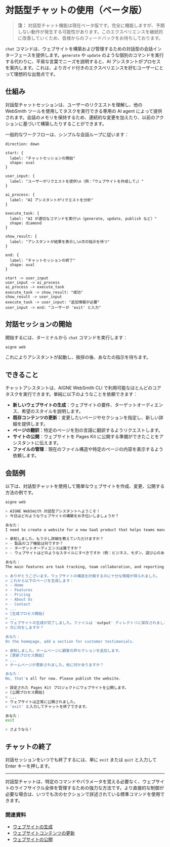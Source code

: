 # 対話型チャットの使用（ベータ版）

> **注：** 対話型チャット機能は現在ベータ版です。完全に機能しますが、予期しない動作が発生する可能性があります。このエクスペリエンスを継続的に改善していくため、皆様からのフィードバックをお待ちしております。

`chat` コマンドは、ウェブサイトを構築および管理するための対話型の会話インターフェースを提供します。`generate` や `update` のような個別のコマンドを実行する代わりに、平易な言葉でニーズを説明すると、AI アシスタントがプロセスを案内します。これは、よりガイド付きのエクスペリエンスを好むユーザーにとって理想的な出発点です。

## 仕組み

対話型チャットセッションは、ユーザーのリクエストを理解し、他の WebSmith ツールを使用してタスクを実行できる専用の AI agent によって提供されます。会話のメモリを保持するため、連続的な変更を加えたり、以前のアクションに基づいて構築したりすることができます。

一般的なワークフローは、シンプルな会話ループに従います：

```d2
direction: down

start: {
  label: "チャットセッションの開始"
  shape: oval
}

user_input: {
  label: "ユーザーがリクエストを提供\n（例：「ウェブサイトを作成して」）"
}

ai_process: {
  label: "AI アシスタントがリクエストを分析"
}

execute_task: {
  label: "AI が適切なコマンドを実行\n（generate, update, publish など）"
  shape: diamond
}

show_result: {
  label: "アシスタントが結果を表示し\n次の指示を待つ"
}

end: {
  label: "チャットセッションの終了"
  shape: oval
}

start -> user_input
user_input -> ai_process
ai_process -> execute_task
execute_task -> show_result: "成功"
show_result -> user_input
execute_task -> user_input: "追加情報が必要"
user_input -> end: "ユーザーが 'exit' と入力"
```

## 対話セッションの開始

開始するには、ターミナルから `chat` コマンドを実行します：

```bash
aigne web
```

これによりアシスタントが起動し、挨拶の後、あなたの指示を待ちます。

## できること

チャットアシスタントは、AIGNE WebSmith CLI で利用可能なほとんどのコアタスクを実行できます。単純に以下のようなことを依頼できます：

*   **新しいウェブサイトの生成**：ウェブサイトの要件、ターゲットオーディエンス、希望のスタイルを説明します。
*   **既存コンテンツの更新**：変更したいページやセクションを指定し、新しい詳細を提供します。
*   **ページの翻訳**：特定のページを別の言語に翻訳するようリクエストします。
*   **サイトの公開**：ウェブサイトを Pages Kit に公開する準備ができたことをアシスタントに伝えます。
*   **ファイルの管理**：現在のファイル構造や特定のページの内容を表示するよう依頼します。

## 会話例

以下は、対話型チャットを使用して簡単なウェブサイトを作成、変更、公開する方法の例です。

```bash Command Line icon=lucide:terminal
aigne web

> AIGNE WebSmith 対話型アシスタントへようこそ！
> 今日はどのようなウェブサイトの構築をお手伝いしましょうか？

あなた：
I need to create a website for a new SaaS product that helps teams manage their projects.

> 承知しました。もう少し詳細を教えていただけますか？
> - 製品のコア機能は何ですか？
> - ターゲットオーディエンスは誰ですか？
> - ウェブサイトはどのようなスタイルにすべきですか（例：ビジネス、モダン、遊び心のある）？

あなた：
The main features are task tracking, team collaboration, and reporting. The target audience is small to medium-sized business owners. Let's go with a modern business style.

> ありがとうございます。ウェブサイトの構造を計画するのに十分な情報が得られました。
> これから以下のページを生成します：
> - Home
> - Features
> - Pricing
> - About Us
> - Contact
> ...
> [生成プロセス開始]
> ...
> ウェブサイトの生成が完了しました。ファイルは 'output' ディレクトリに保存されました。
> 次に何をしますか？

あなた：
On the homepage, add a section for customer testimonials.

> 承知しました。ホームページに顧客の声セクションを追加します。
> [更新プロセス開始]
> ...
> ホームページが更新されました。他に何かありますか？

あなた：
No, that's all for now. Please publish the website.

> 設定された Pages Kit プロジェクトにウェブサイトを公開します。
> [公開プロセス開始]
> ...
> ウェブサイトは正常に公開されました。
> 'exit' と入力してチャットを終了できます。

あなた：
exit

> さようなら！
```

## チャットの終了

対話セッションをいつでも終了するには、単に `exit` または `quit` と入力して Enter キーを押します。

---

対話型チャットは、特定のコマンドやパラメータを覚える必要なく、ウェブサイトのライフサイクル全体を管理するための強力な方法です。より直接的な制御が必要な場合は、いつでも次のセクションで詳述されている標準コマンドを使用できます。

### 関連資料

*   [ウェブサイトの生成](./core-tasks-generating-a-website.md)
*   [ウェブサイトコンテンツの更新](./core-tasks-updating-website-content.md)
*   [ウェブサイトの公開](./core-tasks-publishing-your-website.md)